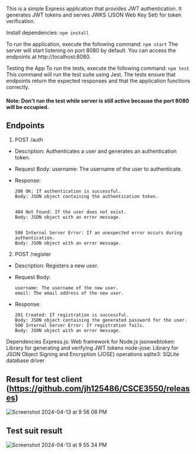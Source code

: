 This is a simple Express application that provides JWT authentication. It generates JWT tokens and serves JWKS (JSON Web Key Set) for token verification.

Install dependencies:
`npm install`

To run the application, execute the following command:
`npm start`
The server will start listening on port 8080 by default. You can access the endpoints at http://localhost:8080.


Testing the App
To run the tests, execute the following command:
`npm test`
This command will run the test suite using Jest. The tests ensure that endpoints return the expected responses and that the application functions correctly. 
#### Note: Don't run the test while server is still active because the port 8080 will be occupied.

## Endpoints
1. POST /auth
- Description: Authenticates a user and generates an authentication token.
- Request Body:
username: The username of the user to authenticate.
- Response:
  
      200 OK: If authentication is successful.
      Body: JSON object containing the authentication token.


      404 Not Found: If the user does not exist.
      Body: JSON object with an error message.


      500 Internal Server Error: If an unexpected error occurs during authentication.
      Body: JSON object with an error message.

2. POST /register
- Description: Registers a new user.
- Request Body:

      username: The username of the new user.
      email: The email address of the new user.
- Response:
  
      201 Created: If registration is successful.
      Body: JSON object containing the generated password for the user.
      500 Internal Server Error: If registration fails.
      Body: JSON object with an error message.

Dependencies
Express.js: Web framework for Node.js
jsonwebtoken: Library for generating and verifying JWT tokens
node-jose: Library for JSON Object Signing and Encryption (JOSE) operations
sqlite3: SQLite database driver

## Result for test client (https://github.com/jh125486/CSCE3550/releases)

![Screenshot 2024-04-13 at 9 56 08 PM](https://github.com/qgiang124/jwks-continued/assets/99046066/7eda28f6-44fb-41f1-a204-7d6744ef07cc)


## Test suit result
![Screenshot 2024-04-13 at 9 55 34 PM](https://github.com/qgiang124/jwks-continued/assets/99046066/03e4107a-aa54-4e95-8488-24bcc7b93b8b)
